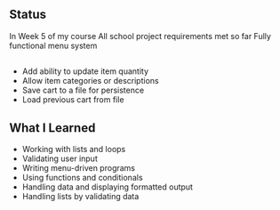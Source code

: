 ## Status

In Week 5 of my course
All school project requirements met so far
Fully functional menu system

## 

- Add ability to update item quantity
- Allow item categories or descriptions
- Save cart to a file for persistence
- Load previous cart from file

## What I Learned

- Working with lists and loops
- Validating user input
- Writing menu-driven programs
- Using functions and conditionals
- Handling data and displaying formatted output
- Handling lists by validating data
